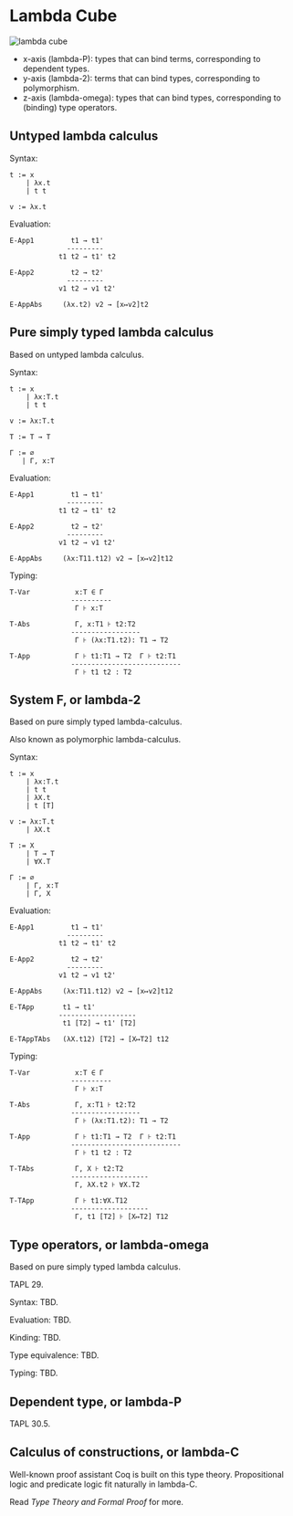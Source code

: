 # Lambda Cube

![lambda cube](https://upload.wikimedia.org/wikipedia/commons/thumb/c/cd/Lambda_Cube_img.svg/253px-Lambda_Cube_img.svg.png)

- x-axis (lambda-P): types that can bind terms, corresponding to dependent types.
- y-axis (lambda-2): terms that can bind types, corresponding to polymorphism.
- z-axis (lambda-omega): types that can bind types, corresponding to (binding) type operators.

## Untyped lambda calculus

Syntax:

```
t := x
    | λx.t
    | t t

v := λx.t
```

Evaluation:

```
E-App1         t1 → t1'
              ---------
            t1 t2 → t1' t2

E-App2         t2 → t2'
              ---------
            v1 t2 → v1 t2'

E-AppAbs     (λx.t2) v2 → [x↦v2]t2
```

## Pure simply typed lambda calculus

Based on untyped lambda calculus.

Syntax:

```
t := x
    | λx:T.t
    | t t

v := λx:T.t

T := T → T

Γ := ∅
   | Γ, x:T
```

Evaluation:

```
E-App1         t1 → t1'
              ---------
            t1 t2 → t1' t2

E-App2         t2 → t2'
              ---------
            v1 t2 → v1 t2'

E-AppAbs     (λx:T11.t12) v2 → [x↦v2]t12
```

Typing:

```
T-Var           x:T ∈ Γ
               ----------
                Γ ⊦ x:T

T-Abs           Γ, x:T1 ⊦ t2:T2
               -----------------
                Γ ⊦ (λx:T1.t2): T1 → T2

T-App           Γ ⊦ t1:T1 → T2  Γ ⊦ t2:T1
               ---------------------------
                Γ ⊦ t1 t2 : T2
```

## System F, or lambda-2

Based on pure simply typed lambda-calculus.

Also known as polymorphic lambda-calculus.

Syntax:

```
t := x
    | λx:T.t
    | t t
    | λX.t
    | t [T]

v := λx:T.t
    | λX.t

T := X
    | T → T
    | ∀X.T

Γ := ∅
    | Γ, x:T
    | Γ, X
```

Evaluation:

```
E-App1         t1 → t1'
              ---------
            t1 t2 → t1' t2

E-App2         t2 → t2'
              ---------
            v1 t2 → v1 t2'

E-AppAbs     (λx:T11.t12) v2 → [x↦v2]t12

E-TApp       t1 → t1'
            -------------------
             t1 [T2] → t1' [T2]

E-TAppTAbs   (λX.t12) [T2] → [X↦T2] t12
```

Typing:

```
T-Var           x:T ∈ Γ
               ----------
                Γ ⊦ x:T

T-Abs           Γ, x:T1 ⊦ t2:T2
               -----------------
                Γ ⊦ (λx:T1.t2): T1 → T2

T-App           Γ ⊦ t1:T1 → T2  Γ ⊦ t2:T1
               ---------------------------
                Γ ⊦ t1 t2 : T2

T-TAbs          Γ, X ⊦ t2:T2
               -------------------
                Γ, λX.t2 ⊦ ∀X.T2

T-TApp          Γ ⊦ t1:∀X.T12
               -------------------
                Γ, t1 [T2] ⊦ [X↦T2] T12
```

## Type operators, or lambda-omega

Based on pure simply typed lambda calculus.

TAPL 29.

Syntax: TBD.

Evaluation: TBD.

Kinding: TBD.

Type equivalence: TBD.

Typing: TBD.

## Dependent type, or lambda-P

TAPL 30.5.

## Calculus of constructions, or lambda-C

Well-known proof assistant Coq is built on this type theory.
Propositional logic and predicate logic fit naturally in lambda-C.

Read *Type Theory and Formal Proof* for more.
